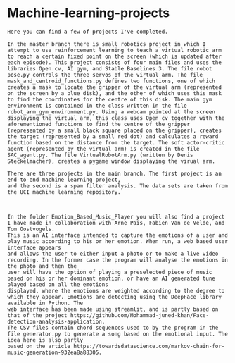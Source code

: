 # Machine-learning-projects
    Here you can find a few of projects I've completed.
    
    In the master branch there is small robotics project in which I attempt to use reinforcement learning to teach a virtual robotic arm to reach a certain fixed point on the screen (which is updated after each episode). This project consists of four main files and uses the libraries Open cv, AI gym, and Stable Baselines 3. The file robot pose.py controls the three servos of the virtual arm. The file mask_and_centroid_functions.py defines two functions, one of which creates a mask to locate the gripper of the virtual arm (represented on the screen by a blue disk), and the other of which uses this mask to find the coordinates for the centre of this disk. The main gym environment is contained in the class written in the file robot_arm_gym_environment.py. Using a webcam pointed at the screen displaying the virtual arm, this class uses Open cv together with the aforementioned functions to find the centre of the gripper (represented by a small black square placed on the gripper), creates the target (represented by a small red dot) and calculates a reward function based on the distance from the target. The soft actor-critic agent (represented by the virtual arm) is created in the file SAC_agent.py. The file VirtualRobotArm.py (written by Denis Steckelmacher), creates a pygame window displaying the virual arm. 
    
    There are three projects in the main branch. The first project is an end-to-end machine learning project,
    and the second is a spam filter analysis. The data sets are taken from the UCI machine learning repository.
    
    
    
    In the folder Emotion_Based_Music_Player you will also find a project I have made in collaboration with Arne Pais, Fabien Van de Velde, and Tom Oostvogels.
    This is an AI interface intended to capture the emotions of a user and play music according to his or her emotion. When run, a web based user interface appears 
    and allows the user to either input a photo or to make a live video recording. In the former case the program will analyse the emotions in the photo and then the
    user will have the option of playing a preselected piece of music based on his or her dominant emotion, or have an AI generated tune played based on all the emotions
    displayed, where the emotions are weighted according to the degree to which they appear. Emotions are detecting using the DeepFace library available in Python. The
    web interface has been made using streamlit, and is partly based on that of the project https://github.com/Mohammad-juned-khan/Face-detection-analysis-application.
    The CSV files contain chord sequences used to by the program in the file generator.py to generate a song based on the emotional input. The idea here is also partly 
    based on the article https://towardsdatascience.com/markov-chain-for-music-generation-932ea8a88305.
    
    

